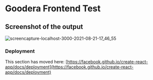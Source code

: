 # Goodera Frontend Test

## Screenshot of the output

![screencapture-localhost-3000-2021-08-21-17_46_55](https://user-images.githubusercontent.com/42139446/130321453-c047e0bd-096b-4398-bd0a-f13361fc1663.png)


### Deployment

This section has moved here: [https://facebook.github.io/create-react-app/docs/deployment](https://facebook.github.io/create-react-app/docs/deployment)
